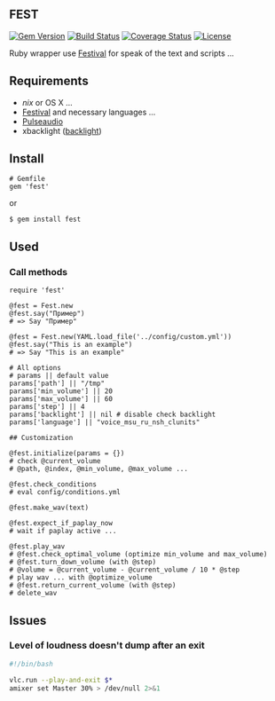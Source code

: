 ## FEST

[![Gem Version](https://badge.fury.io/rb/fest.svg)](http://badge.fury.io/rb/fest)
[![Build Status](https://travis-ci.org/AfsmNGhr/fest.svg)](https://travis-ci.org/AfsmNGhr/fest)
[![Coverage Status](https://coveralls.io/repos/AfsmNGhr/fest/badge.svg?branch=master)](https://coveralls.io/r/AfsmNGhr/fest?branch=master)
[![License](https://img.shields.io/packagist/l/doctrine/orm.svg)](https://github.com/AfsmNGhr/fest)

Ruby wrapper use [Festival](https://wiki.archlinux.org/index.php/Festival_%28%D0%A0%D1%83%D1%81%D1%81%D0%BA%D0%B8%D0%B9%29) for speak of the text and scripts ...

## Requirements

- *nix* or OS X ...
- [Festival](https://wiki.archlinux.org/index.php/Festival_%28%D0%A0%D1%83%D1%81%D1%81%D0%BA%D0%B8%D0%B9%29) and necessary languages ...
- [Pulseaudio](https://wiki.archlinux.org/index.php/PulseAudio_%28%D0%A0%D1%83%D1%81%D1%81%D0%BA%D0%B8%D0%B9%29)
- xbacklight ([backlight](https://wiki.archlinux.org/index.php/Backlight_%28%D0%A0%D1%83%D1%81%D1%81%D0%BA%D0%B8%D0%B9%29))

## Install

```.ruby
# Gemfile
gem 'fest'
```
or
```.ruby
$ gem install fest
```

## Used
### Call methods
```.ruby
require 'fest'

@fest = Fest.new
@fest.say("Пример")
# => Say "Пример"

@fest = Fest.new(YAML.load_file('../config/custom.yml'))
@fest.say("This is an example")
# => Say "This is an example"

# All options
# params || default value
params['path'] || "/tmp"
params['min_volume'] || 20
params['max_volume'] || 60
params['step'] || 4
params['backlight'] || nil # disable check backlight
params['language'] || "voice_msu_ru_nsh_clunits"

## Сustomization

@fest.initialize(params = {})
# check @current_volume
# @path, @index, @min_volume, @max_volume ...

@fest.check_conditions
# eval config/conditions.yml

@fest.make_wav(text)

@fest.expect_if_paplay_now
# wait if paplay active ...

@fest.play_wav
# @fest.check_optimal_volume (optimize min_volume and max_volume)
# @fest.turn_down_volume (with @step)
# @volume = @current_volume - @current_volume / 10 * @step
# play wav ... with @optimize_volume
# @fest.return_current_volume (with @step)
# delete_wav
```

## Issues
### Level of loudness doesn't dump after an exit

```.bash
#!/bin/bash

vlc.run --play-and-exit $*
amixer set Master 30% > /dev/null 2>&1
```

